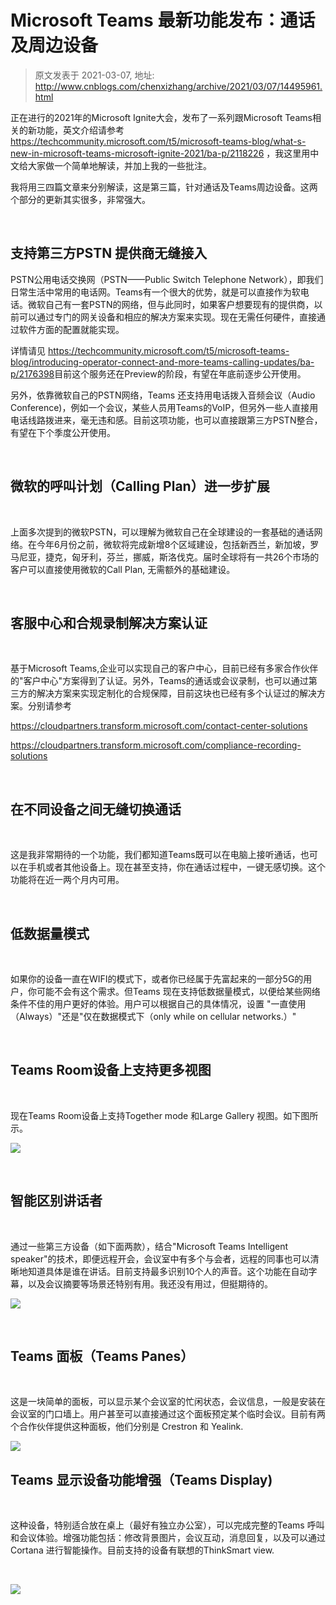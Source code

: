 # Microsoft Teams 最新功能发布：通话及周边设备 
> 原文发表于 2021-03-07, 地址: http://www.cnblogs.com/chenxizhang/archive/2021/03/07/14495961.html 


正在进行的2021年的Microsoft Ignite大会，发布了一系列跟Microsoft Teams相关的新功能，英文介绍请参考 https://techcommunity.microsoft.com/t5/microsoft-teams-blog/what-s-new-in-microsoft-teams-microsoft-ignite-2021/ba-p/2118226 ，我这里用中文给大家做一个简单地解读，并加上我的一些批注。


我将用三四篇文章来分别解读，这是第三篇，针对通话及Teams周边设备。这两个部分的更新其实很多，非常强大。



 

支持第三方PSTN 提供商无缝接入
-----------------

PSTN公用电话交换网（PSTN——Public Switch Telephone Network），即我们日常生活中常用的电话网。Teams有一个很大的优势，就是可以直接作为软电话。微软自己有一套PSTN的网络，但与此同时，如果客户想要现有的提供商，以前可以通过专门的网关设备和相应的解决方案来实现。现在无需任何硬件，直接通过软件方面的配置就能实现。


详情请见 <https://techcommunity.microsoft.com/t5/microsoft-teams-blog/introducing-operator-connect-and-more-teams-calling-updates/ba-p/2176398>目前这个服务还在Preview的阶段，有望在年底前逐步公开使用。


另外，依靠微软自己的PSTN网络，Teams 还支持用电话拨入音频会议（Audio Conference)，例如一个会议，某些人员用Teams的VoIP，但另外一些人直接用电话线路拨进来，毫无违和感。目前这项功能，也可以直接跟第三方PSTN整合，有望在下个季度公开使用。



 

微软的呼叫计划（Calling Plan）进一步扩展
--------------------------


 

上面多次提到的微软PSTN，可以理解为微软自己在全球建设的一套基础的通话网络。在今年6月份之前，微软将完成新增8个区域建设，包括新西兰，新加坡，罗马尼亚，捷克，匈牙利，芬兰，挪威，斯洛伐克。届时全球将有一共26个市场的客户可以直接使用微软的Call Plan, 无需额外的基础建设。



 

客服中心和合规录制解决方案认证
---------------


 

基于Microsoft Teams,企业可以实现自己的客户中心，目前已经有多家合作伙伴的"客户中心"方案得到了认证。另外，Teams的通话或会议录制，也可以通过第三方的解决方案来实现定制化的合规保障，目前这块也已经有多个认证过的解决方案。分别请参考


<https://cloudpartners.transform.microsoft.com/contact-center-solutions>


<https://cloudpartners.transform.microsoft.com/compliance-recording-solutions>



 

在不同设备之间无缝切换通话
-------------


 

这是我非常期待的一个功能，我们都知道Teams既可以在电脑上接听通话，也可以在手机或者其他设备上。现在甚至支持，你在通话过程中，一键无感切换。这个功能将在近一两个月内可用。



 

低数据量模式
------


 

如果你的设备一直在WIFI的模式下，或者你已经属于先富起来的一部分5G的用户，你可能不会有这个需求。但Teams 现在支持低数据量模式，以便给某些网络条件不佳的用户更好的体验。用户可以根据自己的具体情况，设置 "一直使用（Always）"还是"仅在数据模式下（only while on cellular networks.）"



 

Teams Room设备上支持更多视图
-------------------


 

现在Teams Room设备上支持Together mode 和Large Gallery 视图。如下图所示。


![](https://img2020.cnblogs.com/blog/9072/202103/9072-20210307193344778-911468904.png)



 

智能区别讲话者
-------


 

通过一些第三方设备（如下面两款），结合"Microsoft Teams Intelligent speaker"的技术，即便远程开会，会议室中有多个与会者，远程的同事也可以清晰地知道具体是谁在讲话。目前支持最多识别10个人的声音。这个功能在自动字幕，以及会议摘要等场景还特别有用。我还没有用过，但挺期待的。


![](https://img2020.cnblogs.com/blog/9072/202103/9072-20210307193345309-786937290.png)



 

Teams 面板（Teams Panes）
---------------------


 

这是一块简单的面板，可以显示某个会议室的忙闲状态，会议信息，一般是安装在会议室的门口墙上。用户甚至可以直接通过这个面板预定某个临时会议。目前有两个合作伙伴提供这种面板，他们分别是 Crestron 和 Yealink.


![](https://img2020.cnblogs.com/blog/9072/202103/9072-20210307193345684-1281802584.png)

Teams 显示设备功能增强（Teams Display)
-----------------------------


 

这种设备，特别适合放在桌上（最好有独立办公室），可以完成完整的Teams 呼叫和会议体验。增强功能包括：修改背景图片，会议互动，消息回复，以及可以通过Cortana 进行智能操作。目前支持的设备有联想的ThinkSmart view.



 

![](https://img2020.cnblogs.com/blog/9072/202103/9072-20210307193346249-235146845.png)



 


 


 


 


 


 

